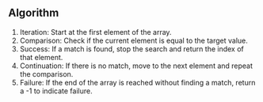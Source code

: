 ## Algorithm

1. Iteration: Start at the first element of the array.
2. Comparison: Check if the current element is equal to the target value.
3. Success: If a match is found, stop the search and return the index of that element.
4. Continuation: If there is no match, move to the next element and repeat the comparison.
5. Failure: If the end of the array is reached without finding a match, return a -1 to indicate failure.